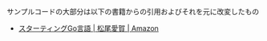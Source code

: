 サンプルコードの大部分は以下の書籍からの引用およびそれを元に改変したもの

* [スターティングGo言語 | 松尾愛賀 | Amazon](https://www.amazon.co.jp/dp/B01FH3KRTI)

